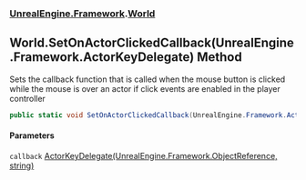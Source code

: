 ### [UnrealEngine.Framework](./UnrealEngine-Framework.md 'UnrealEngine.Framework').[World](./World.md 'UnrealEngine.Framework.World')
## World.SetOnActorClickedCallback(UnrealEngine.Framework.ActorKeyDelegate) Method
Sets the callback function that is called when the mouse button is clicked while the mouse is over an actor if click events are enabled in the player controller  
```csharp
public static void SetOnActorClickedCallback(UnrealEngine.Framework.ActorKeyDelegate callback);
```
#### Parameters
<a name='UnrealEngine-Framework-World-SetOnActorClickedCallback(UnrealEngine-Framework-ActorKeyDelegate)-callback'></a>
`callback` [ActorKeyDelegate(UnrealEngine.Framework.ObjectReference, string)](./ActorKeyDelegate(ObjectReference_string).md 'UnrealEngine.Framework.ActorKeyDelegate(UnrealEngine.Framework.ObjectReference, string)')  
  
